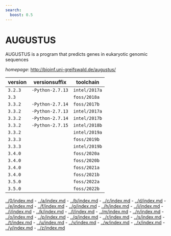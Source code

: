 ```yaml
---
search:
  boost: 0.5
---
```

# AUGUSTUS

AUGUSTUS is a program that predicts genes in eukaryotic genomic sequences

*homepage*: <http://bioinf.uni-greifswald.de/augustus/>

version | versionsuffix | toolchain
--------|---------------|----------
``3.2.3`` | ``-Python-2.7.13`` | ``intel/2017a``
``3.3`` |  | ``foss/2018a``
``3.3.2`` | ``-Python-2.7.14`` | ``foss/2017b``
``3.3.2`` | ``-Python-2.7.13`` | ``intel/2017a``
``3.3.2`` | ``-Python-2.7.14`` | ``intel/2017b``
``3.3.2`` | ``-Python-2.7.15`` | ``intel/2018b``
``3.3.2`` |  | ``intel/2019a``
``3.3.3`` |  | ``foss/2019b``
``3.3.3`` |  | ``intel/2019b``
``3.4.0`` |  | ``foss/2020a``
``3.4.0`` |  | ``foss/2020b``
``3.4.0`` |  | ``foss/2021a``
``3.4.0`` |  | ``foss/2021b``
``3.5.0`` |  | ``foss/2022a``
``3.5.0`` |  | ``foss/2022b``

[../0/index.md](0) - [../a/index.md](a) - [../b/index.md](b) - [../c/index.md](c) - [../d/index.md](d) - [../e/index.md](e) - [../f/index.md](f) - [../g/index.md](g) - [../h/index.md](h) - [../i/index.md](i) - [../j/index.md](j) - [../k/index.md](k) - [../l/index.md](l) - [../m/index.md](m) - [../n/index.md](n) - [../o/index.md](o) - [../p/index.md](p) - [../q/index.md](q) - [../r/index.md](r) - [../s/index.md](s) - [../t/index.md](t) - [../u/index.md](u) - [../v/index.md](v) - [../w/index.md](w) - [../x/index.md](x) - [../y/index.md](y) - [../z/index.md](z)

